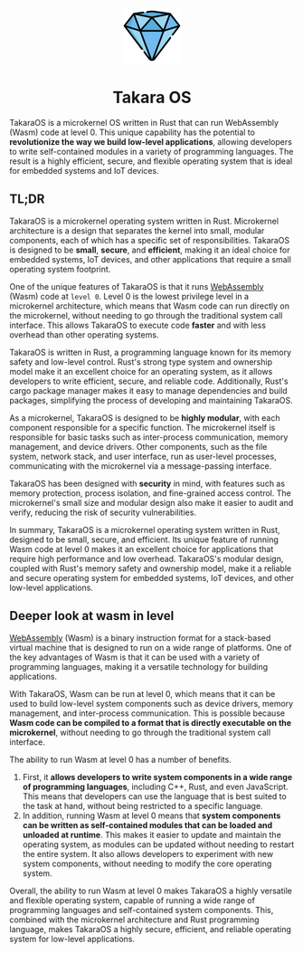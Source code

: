 <div align="center">
    <img src="assets/logo.png" style="width:100px"/>
    <h1> Takara OS </h1>
</div>

TakaraOS is a microkernel OS written in Rust that can run WebAssembly (Wasm) code at level 0. This unique capability has the potential to **revolutionize the way we build low-level applications**, allowing developers to write self-contained modules in a variety of programming languages. The result is a highly efficient, secure, and flexible operating system that is ideal for embedded systems and IoT devices.

## TL;DR
TakaraOS is a microkernel operating system written in Rust. Microkernel architecture is a design that separates the kernel into small, modular components, each of which has a specific set of responsibilities. TakaraOS is designed to be **small**, **secure**, and **efficient**, making it an ideal choice for embedded systems, IoT devices, and other applications that require a small operating system footprint.

One of the unique features of TakaraOS is that it runs [WebAssembly](https://webassembly.org/) (Wasm) code at `level 0`. Level 0 is the lowest privilege level in a microkernel architecture, which means that Wasm code can run directly on the microkernel, without needing to go through the traditional system call interface. This allows TakaraOS to execute code **faster** and with less overhead than other operating systems.

TakaraOS is written in Rust, a programming language known for its memory safety and low-level control. Rust's strong type system and ownership model make it an excellent choice for an operating system, as it allows developers to write efficient, secure, and reliable code. Additionally, Rust's cargo package manager makes it easy to manage dependencies and build packages, simplifying the process of developing and maintaining TakaraOS.

As a microkernel, TakaraOS is designed to be **highly modular**, with each component responsible for a specific function. The microkernel itself is responsible for basic tasks such as inter-process communication, memory management, and device drivers. Other components, such as the file system, network stack, and user interface, run as user-level processes, communicating with the microkernel via a message-passing interface.

TakaraOS has been designed with **security** in mind, with features such as memory protection, process isolation, and fine-grained access control. The microkernel's small size and modular design also make it easier to audit and verify, reducing the risk of security vulnerabilities.

In summary, TakaraOS is a microkernel operating system written in Rust, designed to be small, secure, and efficient. Its unique feature of running Wasm code at level 0 makes it an excellent choice for applications that require high performance and low overhead. TakaraOS's modular design, coupled with Rust's memory safety and ownership model, make it a reliable and secure operating system for embedded systems, IoT devices, and other low-level applications.

## Deeper look at wasm in level
[WebAssembly](https://webassembly.org/) (Wasm) is a binary instruction format for a stack-based virtual machine that is designed to run on a wide range of platforms. One of the key advantages of Wasm is that it can be used with a variety of programming languages, making it a versatile technology for building applications.

With TakaraOS, Wasm can be run at level 0, which means that it can be used to build low-level system components such as device drivers, memory management, and inter-process communication. This is possible because **Wasm code can be compiled to a format that is directly executable on the microkernel**, without needing to go through the traditional system call interface.

The ability to run Wasm at level 0 has a number of benefits.
1. First, it **allows developers to write system components in a wide range of programming languages**, including C++, Rust, and even JavaScript. This means that developers can use the language that is best suited to the task at hand, without being restricted to a specific language.
2. In addition, running Wasm at level 0 means that **system components can be written as self-contained modules that can be loaded and unloaded at runtime**. This makes it easier to update and maintain the operating system, as modules can be updated without needing to restart the entire system. It also allows developers to experiment with new system components, without needing to modify the core operating system.

Overall, the ability to run Wasm at level 0 makes TakaraOS a highly versatile and flexible operating system, capable of running a wide range of programming languages and self-contained system components. This, combined with the microkernel architecture and Rust programming language, makes TakaraOS a highly secure, efficient, and reliable operating system for low-level applications.
